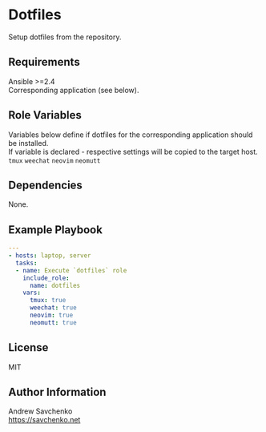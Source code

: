 Dotfiles
=========
Setup dotfiles from the repository.

Requirements
------------
Ansible >=2.4  
Corresponding application (see below).

Role Variables
--------------
Variables below define if dotfiles for the corresponding application should be installed.  
If variable is declared - respective settings will be copied to the target host.  
`tmux`
`weechat`
`neovim`
`neomutt`


Dependencies
------------
None.

Example Playbook
----------------
```yaml
---
- hosts: laptop, server
  tasks:
  - name: Execute `dotfiles` role
    include_role:
      name: dotfiles
    vars:
      tmux: true
      weechat: true
      neovim: true
      neomutt: true
```

License
-------
MIT

Author Information
------------------
Andrew Savchenko  
https://savchenko.net
